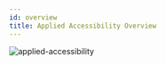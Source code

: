 ```yaml
---
id: overview
title: Applied Accessibility Overview
---
```


![applied-accessibility](https://cdn.nlark.com/yuque/0/2018/png/103970/1543300472188-137f7e41-8eaf-41a2-9a5b-f7897893c496.png)
